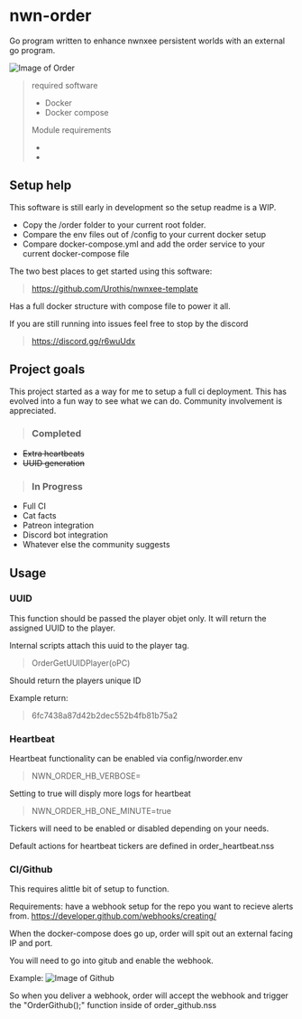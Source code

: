 # nwn-order
Go program written to enhance nwnxee persistent worlds with an external go program.

![Image of Order](https://github.com/Urothis/nwn-order/blob/master/documentation/Screenshot.png)

> required software
> - Docker
> - Docker compose
>
> Module requirements
> - [Neverwinter Nights enhanced edition]:https://www.beamdog.com/products/neverwinter-nights-enhanced-edition
> - [NWNXEE]:https://nwnx.io/

## Setup help
This software is still early in development so the setup readme is a WIP. 

- Copy the /order folder to your current root folder.
- Compare the env files out of /config to your current docker setup
- Compare docker-compose.yml and add the order service to your current docker-compose file

The two best places to get started using this software:
> https://github.com/Urothis/nwnxee-template

Has a full docker structure with compose file to power it all. 
 
If you are still running into issues feel free to stop by the discord

> https://discord.gg/r6wuUdx

## Project goals
This project started as a way for me to setup a full ci deployment.
This has evolved into a fun way to see what we can do.
Community involvement is appreciated.   
    
>### Completed
- ~~Extra heartbeats~~ 
- ~~UUID generation~~ 

>### In Progress
- Full CI
- Cat facts
- Patreon integration
- Discord bot integration
- Whatever else the community suggests


## Usage
### UUID
This function should be passed the player objet only.
It will return the assigned UUID to the player.

Internal scripts attach this uuid to the player tag.
> OrderGetUUIDPlayer(oPC)

Should return the players unique ID

Example return:
> 6fc7438a87d42b2dec552b4fb81b75a2

### Heartbeat
Heartbeat functionality can be enabled via config/nworder.env

>NWN_ORDER_HB_VERBOSE=

Setting to true will disply more logs for heartbeat

>NWN_ORDER_HB_ONE_MINUTE=true

Tickers will need to be enabled or disabled depending on your needs.

Default actions for heartbeat tickers are defined in order_heartbeat.nss

### CI/Github
This requires alittle bit of setup to function.

Requirements:
have a webhook setup for the repo you want to recieve alerts from.
https://developer.github.com/webhooks/creating/

When the docker-compose does go up, order will spit out an external facing IP and port. 

You will need to go into gitub and enable the webhook.

Example:
![Image of Github](https://github.com/Urothis/nwn-order/blob/master/documentation/Github_Screenshot.png)

So when you deliver a webhook, order will accept the webhook and trigger the 
"OrderGithub();"
function inside of order_github.nss
